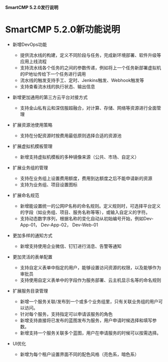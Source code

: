 

**SmartCMP 5.2.0发行说明**

# SmartCMP 5.2.0新功能说明 

+ 新增DevOps功能
    + 提供流水线的构建，定义不同阶段与任务，完成新环境部署、软件升级等应用上线流程
    + 支持流水线各个任务的之间的参数传递，例如将上一个任务新部署虚拟机的IP地址传给下一个任务进行调用
    + 流水线的触发支持手工、定时、Jenkins触发、Webhook触发等
    + 支持查看流水线的执行状态、输出信息

+ 新增更加通用的第三方云平台对接方式
    + 支持金山私有云和深信服超融合，对计算、存储、网络等资源进行全面管理

+ 扩展资源池使用策略
    + 支持在分配资源时按费用最低原则选择合适的资源池

+ 扩展虚拟机模板管理
    + 新增支持虚拟机模板的多种镜像来源（公共、市场、自定义）

+ 扩展业务组的管理
    + 支持在业务组上设置费用额度，费用到达额度之后不能申请新的资源
    + 支持为业务组、项目设置图标

+ 扩展命名规范
    + 新增能设置统一的公网IP名称的命名规则。定义规则时，可选择平台定义的字段（如业务组、项目、服务名称等等），或输入自定义的字符。
    + 支持动态数字序列，根据名称的变化自动从初始编号开始，例如Dev-App-01， Dev-App-02， Dev-Web-01

+ 更加多样的通知方式
    + 新增支持使用企业微信、钉钉进行消息、告警等通知

+ 更加灵活的表单配置
    + 支持自定义表单中指定的用户，能够设置访问资源的权限，以及能够作为审批员
    + 支持使用自定义表单中的字段作为服务部署、云主机显示名等的命名规则

+ 扩展服务目录管理
    + 新增一个服务关联/发布到一个或多个业务组里，只有关联业务组的用户可以访问。
    + 针对每个服务，支持指定可以申请该服务的角色
    + 新增支持直接将已发布的蓝图发布为服务，用户申请时候选择和填写参数。
    + 新增支持一个服务关联多个蓝图，用户在申请服务的时候可以按需选择。

+ UI优化 
    + 新增为每个租户设置界面不同的配色风格（亮色系，暗色系）





























































































































